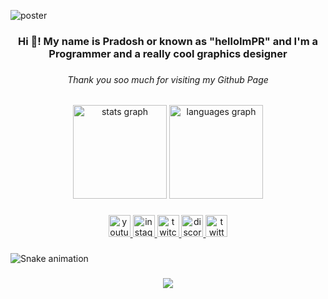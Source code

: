 ![poster](https://user-images.githubusercontent.com/69463173/159645633-6096a6ed-b759-4ad9-879c-df36cd008cfe.png)

<h3 align="center">Hi 👋! My name is Pradosh or known as "helloImPR" and I'm a Programmer and a really cool graphics designer</h3>

###

<h6 align="center">Thank you soo much for visiting my Github Page</h6>

###

<div align="center">
  <img src="https://github-readme-stats.vercel.app/api?hide_title=false&hide_rank=false&show_icons=true&include_all_commits=true&count_private=true&disable_animations=false&theme=dracula&locale=en&hide_border=false&username=pradosh-arduino" height="150" alt="stats graph"  />
  <img src="https://github-readme-stats.vercel.app/api/top-langs?locale=en&hide_title=false&layout=compact&card_width=320&langs_count=5&theme=dracula&hide_border=false&username=pradosh-arduino" height="150" alt="languages graph"  />
</div>

###

<div align="center">
  <a href="https://www.youtube.com/channel/UC--vE8xV5vTVl4UMSq-q5ZA" target="_blank">
    <img src="https://img.shields.io/static/v1?message=Youtube&logo=youtube&label=&color=FF0000&logoColor=white&labelColor=&style=for-the-badge" height="35" alt="youtube logo"  />
  </a>
  <a href="https://www.instagram.com/pradosh.3d/" target="_blank">
    <img src="https://img.shields.io/static/v1?message=Instagram&logo=instagram&label=&color=E4405F&logoColor=white&labelColor=&style=for-the-badge" height="35" alt="instagram logo"  />
  </a>
  <a href="https://www.twitch.tv/itspradoshgame" target="_blank">
    <img src="https://img.shields.io/static/v1?message=Twitch&logo=twitch&label=&color=9146FF&logoColor=white&labelColor=&style=for-the-badge" height="35" alt="twitch logo"  />
  </a>
  <a href="https://discord.gg/ChP4RMgcKG" target="_blank">
    <img src="https://img.shields.io/static/v1?message=Discord&logo=discord&label=&color=7289DA&logoColor=white&labelColor=&style=for-the-badge" height="35" alt="discord logo"  />
  </a>
  <a href="https://twitter.com/PradoshGame" target="_blank">
    <img src="https://img.shields.io/static/v1?message=Twitter&logo=twitter&label=&color=1DA1F2&logoColor=white&labelColor=&style=for-the-badge" height="35" alt="twitter logo"  />
  </a>
</div>

###

![Snake animation](https://github.com/pradosh-arduino/pradosh-arduino/blob/output/github-contribution-grid-snake.svg)

###

<div align="center">
  <img src="https://profile-counter.glitch.me/pradosh-arduino/count.svg?"  />
</div>

###
